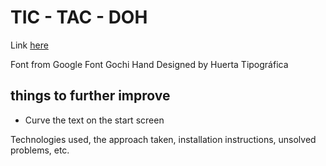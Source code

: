 # TIC - TAC - DOH

Link <a href="#">here</a>

Font from Google Font
Gochi Hand
Designed by Huerta Tipográfica


## things to further improve
- Curve the text on the start screen


Technologies used, 
the approach taken, 
installation instructions, 
unsolved problems, etc.
